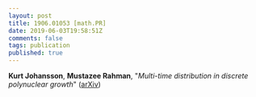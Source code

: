 ```yaml
---
layout: post
title: 1906.01053 [math.PR]
date: 2019-06-03T19:58:51Z
comments: false
tags: publication
published: true
---
```


<b>Kurt Johansson</b>, <b>Mustazee Rahman</b>, "<i>Multi-time distribution in discrete polynuclear growth</i>" ([arXiv](http://arxiv.org/abs/1906.01053v2))
